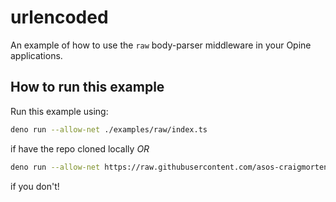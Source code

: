 # urlencoded

An example of how to use the `raw` body-parser middleware in your Opine applications.

## How to run this example

Run this example using:

```bash
deno run --allow-net ./examples/raw/index.ts
```

if have the repo cloned locally _OR_

```bash
deno run --allow-net https://raw.githubusercontent.com/asos-craigmorten/opine/master/examples/raw/index.ts
```

if you don't!
